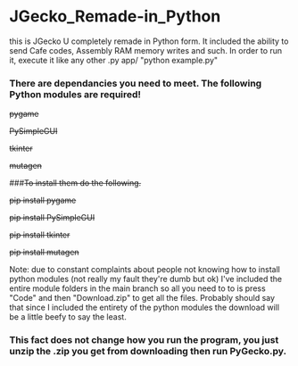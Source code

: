 # JGecko_Remade-in_Python


this is JGecko U completely remade in Python form. It included the ability to send Cafe codes, Assembly RAM memory writes and such. 
In order to run it, execute it like any other .py app/ "python example.py"

### There are dependancies you need to meet. The following Python modules are required!

~~pygame~~

~~PySimpleGUI~~

~~tkinter~~

~~mutagen~~

###~~To install them do the following.~~


~~pip install pygame~~

~~pip install PySimpleGUI~~

~~pip install tkinter~~

~~pip install mutagen~~

Note: due to constant complaints about people not knowing how to install python modules (not really my fault they're dumb but ok) I've included the entire module folders in the main branch so all you need to to is press "Code" and then "Download.zip" to get all the files. Probably should say that since I included the entirety of the python modules the download will be a little beefy to say the least.

### This fact does not change how you run the program, you just unzip the .zip you get from downloading then run PyGecko.py.
